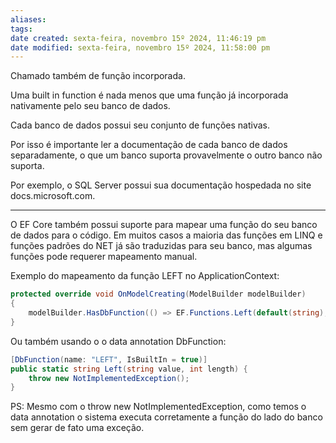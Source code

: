 ```yaml
---
aliases: 
tags: 
date created: sexta-feira, novembro 15º 2024, 11:46:19 pm
date modified: sexta-feira, novembro 15º 2024, 11:58:00 pm
---
```

Chamado também de função incorporada.

Uma built in function é nada menos que uma função já incorporada nativamente pelo seu banco de dados.

Cada banco de dados possui seu conjunto de funções nativas.

Por isso é importante ler a documentação de cada banco de dados separadamente, o que um banco suporta provavelmente o outro banco não suporta.

Por exemplo, o SQL Server possui sua documentação hospedada no site docs.microsoft.com.

---

O EF Core também possui suporte para mapear uma função do seu banco de dados para o código. Em muitos casos a maioria das funções em LINQ e funções padrões do NET já são traduzidas para seu banco, mas algumas funções pode requerer mapeamento manual.

Exemplo do mapeamento da função LEFT no ApplicationContext:

```cs
protected override void OnModelCreating(ModelBuilder modelBuilder)
{
    modelBuilder.HasDbFunction(() => EF.Functions.Left(default(string), default(int)));
}
```

Ou também usando o o data annotation DbFunction:

```cs
[DbFunction(name: "LEFT", IsBuiltIn = true)]
public static string Left(string value, int length) {
    throw new NotImplementedException();
}
```

PS: Mesmo com o throw new NotImplementedException, como temos o data annotation o sistema executa corretamente a função do lado do banco sem gerar de fato uma exceção.
